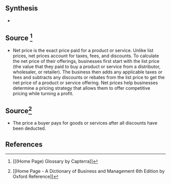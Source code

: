 ## Synthesis
- 
## Source [^1]
- Net price is the exact price paid for a product or service. Unlike list prices, net prices account for taxes, fees, and discounts. To calculate the net price of their offerings, businesses first start with the list price (the value that they paid to buy a product or service from a distributor, wholesaler, or retailer). The business then adds any applicable taxes or fees and subtracts any discounts or rebates from the list price to get the net price of a product or service offering. Net prices help businesses determine a pricing strategy that allows them to offer competitive pricing while turning a profit.
## Source[^2]
- The price a buyer pays for goods or services after all discounts have been deducted.
## References

[^1]: [[(Home Page) Glossary by Capterra]]
[^2]: [[Home Page - A Dictionary of Business and Management 6th Edition by Oxford Reference]]